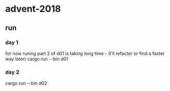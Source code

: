 # advent-2018

## run
### day 1
for now runing part 2 of d01 is taking long time - (I'll refactor or find a faster way later)
cargo run --bin d01
### day 2
cargo run --bin d02
